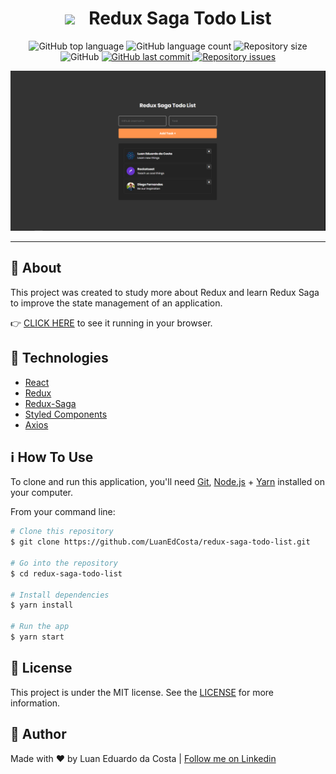 <h1 style="text-align: center">
  <img src="https://raw.githubusercontent.com/redux-saga/redux-saga/master/logo/0800/Redux-Saga-Logo.png" width="75px">
  <span style="margin-left: 16px">Redux Saga Todo List</span>
</h1>

<p style="text-align: center">
  <img alt="GitHub top language" src="https://img.shields.io/github/languages/top/luanedcosta/redux-saga-todo-list.svg">

  <img alt="GitHub language count" src="https://img.shields.io/github/languages/count/luanedcosta/redux-saga-todo-list.svg">

  <img alt="Repository size" src="https://img.shields.io/github/repo-size/luanedcosta/redux-saga-todo-list.svg">

  <img alt="GitHub" src="https://img.shields.io/github/license/luanedcosta/redux-saga-todo-list.svg">

   <a href="https://github.com/luanedcosta/redux-saga-todo-list/commits/master">
    <img alt="GitHub last commit" src="https://img.shields.io/github/last-commit/luanedcosta/redux-saga-todo-list.svg">
  </a>

  <a href="https://github.com/luanedcosta/redux-saga-todo-list/issues">
    <img alt="Repository issues" src="https://img.shields.io/github/issues/luanedcosta/redux-saga-todo-list.svg">
  </a>
</p>

<div style="text-align: center">
    <img alt="App Screenshot" src="images/screenshot.png">
</div>

---

## :page_with_curl: About

This project was created to study more about Redux and learn Redux Saga to improve the state management of an application.

👉 [CLICK HERE](https://luanedcosta.github.io/redux-saga-todo-list/) to see it running in your browser.

## :rocket: Technologies

- [React](https://reactjs.org/)
- [Redux](https://redux.js.org/)
- [Redux-Saga](https://redux-saga.js.org/)
- [Styled Components](https://www.styled-components.com/)
- [Axios](https://github.com/axios/axios)

## :information_source: How To Use

To clone and run this application, you'll need [Git](https://git-scm.com), [Node.js][nodejs] + [Yarn][yarn] installed on your computer.

From your command line:

```bash
# Clone this repository
$ git clone https://github.com/LuanEdCosta/redux-saga-todo-list.git

# Go into the repository
$ cd redux-saga-todo-list

# Install dependencies
$ yarn install

# Run the app
$ yarn start
```

## :memo: License

This project is under the MIT license. See the [LICENSE](https://github.com/LuanEdCosta/redux-saga-todo-list/blob/master/LICENSE) for more information.

## :man: Author

Made with ♥ by Luan Eduardo da Costa | [Follow me on Linkedin](https://www.linkedin.com/in/luaneducosta/)

[nodejs]: https://nodejs.org/
[yarn]: https://yarnpkg.com/
[vc]: https://code.visualstudio.com/
